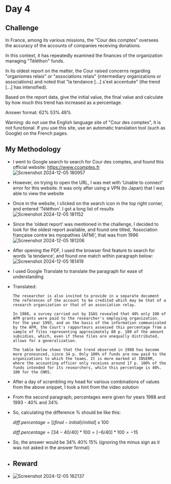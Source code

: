 # Day 4

## Challenge

In France, among its various missions, the "Cour des comptes" 
oversees the accuracy of the accounts of companies receiving donations.

In this context, it has repeatedly examined the finances of the organization managing "Téléthon" funds.

In its oldest report on the matter, the Cour raised concerns 
regarding "organismes relais" or "associations relais" (intermediary 
organizations or associations) and noted that "la tendance [...] s'est 
accentuée" (the trend [...] has intensified).

Based on the report 
data, give the initial value, the final value and calculate by how much 
this trend has increased as a percentage.

Answer format: 62% 53% 48%

Warning: do not use the English language site of "Cour des comptes", it is not functional. If you use this site, use an automatic translation tool (such as Google) on the French pages.

## My Methodology

- I went to Google search to search for Cour des comptes, and found this official website: https://www.ccomptes.fr
  ![Screenshot 2024-12-05 180957](https://github.com/user-attachments/assets/de524f2d-fac4-4b82-afd2-621fd3ecc8d2)
- However, on trying to open the URL, I was met with ‘Unable to connect’ error for this website. It was only after using a VPN (to Japan) that I was able to view the website
- Once in the website, I clicked on the search icon in the top right corner, and entered ‘Téléthon’. I got a long list of results
  ![Screenshot 2024-12-05 181152](https://github.com/user-attachments/assets/e74c2ff6-b2d1-42a7-9c98-1cf7e66a62ba)
- Since the ‘oldest report’ was mentioned in the challenge, I decided to look for the oldest report available, and found one titled, ‘Association française contre les myopathies (AFM)’, that was from 1996
  ![Screenshot 2024-12-05 181206](https://github.com/user-attachments/assets/c407b77a-331f-41d8-ba03-811e1345a2a9)
- After opening the PDF, I used the browser find feature to search for words ‘la tendance’, and found one match within paragraph below:
  ![Screenshot 2024-12-05 181419](https://github.com/user-attachments/assets/3060512d-9ef2-47e4-8c48-aeb2e56e1948)
- I used Google Translate to translate the paragraph for ease of understanding
- Translated:
    
    `The researcher is also invited to provide in a separate document the references of the account to be credited which may be that of a research organization or that of an association relay. `

    `In 1988, a survey carried out by IGAS revealed that 40% only 100 of AFM grants were paid to the researcher's employing organization. For the year 1993, and on the basis of the information communicated by the AFM, the Court's rapporteurs assessed this percentage from a sample of files representing approximately 80 p. 100 of the amount subsidies, which, even if these files are unequally distributed, allows for a generalization.`

    `The table below shows that the trend observed in 1988 has become more pronounced, since 34 p. Only 100% of funds are now paid to the organizations to which the teams. It is more marked at INSERM, where the accounting officer only receives around 17 p. 100% of the funds intended for its researchers, while this percentage is 48%. 100 for the CNRS.`
    
- After a day of scrambling my head for various combinations of values from the above snippet, I took a hint from the video solution
- From the second paragraph, percentages were given for years 1988 and 1993 - 40% and 34%
- So, calculating the difference % should be like this:
    
    $diff. percentage = [(final - initial)/initial]$  x  $100$
    
    $diff.percentage = [34-40/40] * 100 = [-6/40]*100 = -15$
    
- So, the answer would be 34% 40% 15% (ignoring the minus sign as it was not asked in the answer format)

- ## Reward
- ![Screenshot 2024-12-05 182137](https://github.com/user-attachments/assets/7af53592-44f3-4dd2-8df3-8bc80a5354eb)

  
